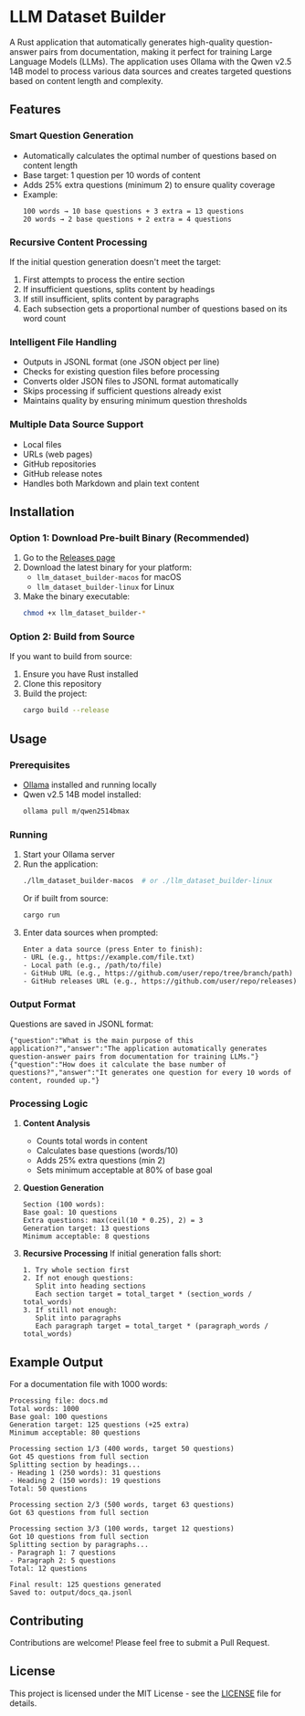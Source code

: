 # LLM Dataset Builder

A Rust application that automatically generates high-quality question-answer pairs from documentation, making it perfect for training Large Language Models (LLMs). The application uses Ollama with the Qwen v2.5 14B model to process various data sources and creates targeted questions based on content length and complexity.

## Features

### Smart Question Generation
- Automatically calculates the optimal number of questions based on content length
- Base target: 1 question per 10 words of content
- Adds 25% extra questions (minimum 2) to ensure quality coverage
- Example:
  ```
  100 words → 10 base questions + 3 extra = 13 questions
  20 words → 2 base questions + 2 extra = 4 questions
  ```

### Recursive Content Processing
If the initial question generation doesn't meet the target:
1. First attempts to process the entire section
2. If insufficient questions, splits content by headings
3. If still insufficient, splits content by paragraphs
4. Each subsection gets a proportional number of questions based on its word count

### Intelligent File Handling
- Outputs in JSONL format (one JSON object per line)
- Checks for existing question files before processing
- Converts older JSON files to JSONL format automatically
- Skips processing if sufficient questions already exist
- Maintains quality by ensuring minimum question thresholds

### Multiple Data Source Support
- Local files
- URLs (web pages)
- GitHub repositories
- GitHub release notes
- Handles both Markdown and plain text content

## Installation

### Option 1: Download Pre-built Binary (Recommended)
1. Go to the [Releases page](https://github.com/technovangelist/llm_dataset_builder/releases)
2. Download the latest binary for your platform:
   - `llm_dataset_builder-macos` for macOS
   - `llm_dataset_builder-linux` for Linux
3. Make the binary executable:
   ```bash
   chmod +x llm_dataset_builder-*
   ```

### Option 2: Build from Source
If you want to build from source:
1. Ensure you have Rust installed
2. Clone this repository
3. Build the project:
   ```bash
   cargo build --release
   ```

## Usage

### Prerequisites
- [Ollama](https://ollama.ai) installed and running locally
- Qwen v2.5 14B model installed:
  ```bash
  ollama pull m/qwen2514bmax
  ```

### Running
1. Start your Ollama server
2. Run the application:
   ```bash
   ./llm_dataset_builder-macos  # or ./llm_dataset_builder-linux
   ```
   Or if built from source:
   ```bash
   cargo run
   ```
3. Enter data sources when prompted:
   ```
   Enter a data source (press Enter to finish):
   - URL (e.g., https://example.com/file.txt)
   - Local path (e.g., /path/to/file)
   - GitHub URL (e.g., https://github.com/user/repo/tree/branch/path)
   - GitHub releases URL (e.g., https://github.com/user/repo/releases)
   ```

### Output Format
Questions are saved in JSONL format:
```jsonl
{"question":"What is the main purpose of this application?","answer":"The application automatically generates question-answer pairs from documentation for training LLMs."}
{"question":"How does it calculate the base number of questions?","answer":"It generates one question for every 10 words of content, rounded up."}
```

### Processing Logic

1. **Content Analysis**
   - Counts total words in content
   - Calculates base questions (words/10)
   - Adds 25% extra questions (min 2)
   - Sets minimum acceptable at 80% of base goal

2. **Question Generation**
   ```
   Section (100 words):
   Base goal: 10 questions
   Extra questions: max(ceil(10 * 0.25), 2) = 3
   Generation target: 13 questions
   Minimum acceptable: 8 questions
   ```

3. **Recursive Processing**
   If initial generation falls short:
   ```
   1. Try whole section first
   2. If not enough questions:
      Split into heading sections
      Each section target = total_target * (section_words / total_words)
   3. If still not enough:
      Split into paragraphs
      Each paragraph target = total_target * (paragraph_words / total_words)
   ```

## Example Output

For a documentation file with 1000 words:
```
Processing file: docs.md
Total words: 1000
Base goal: 100 questions
Generation target: 125 questions (+25 extra)
Minimum acceptable: 80 questions

Processing section 1/3 (400 words, target 50 questions)
Got 45 questions from full section
Splitting section by headings...
- Heading 1 (250 words): 31 questions
- Heading 2 (150 words): 19 questions
Total: 50 questions

Processing section 2/3 (500 words, target 63 questions)
Got 63 questions from full section

Processing section 3/3 (100 words, target 12 questions)
Got 10 questions from full section
Splitting section by paragraphs...
- Paragraph 1: 7 questions
- Paragraph 2: 5 questions
Total: 12 questions

Final result: 125 questions generated
Saved to: output/docs_qa.jsonl
```

## Contributing

Contributions are welcome! Please feel free to submit a Pull Request.

## License

This project is licensed under the MIT License - see the [LICENSE](LICENSE) file for details.
